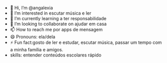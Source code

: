 - 👋 Hi, I’m @angalexia
- 👀 I’m interested in escutar música e ler 
- 🌱 I’m currently learning a ter responsabilidade 
- 💞️ I’m looking to collaborate on ajudar em casa
- 📫 How to reach me por apps de mensagem
- 😄 Pronouns: ela/dela
- ⚡ Fun fact:gosto de ler e estudar, escutar música, passar um tempo com a minha família e amigos.
- skills: entender conteúdos escolares rápido 
<!---
angalexia/angalexia is a ✨ special ✨ repository because its `README.md` (this file) appears on your GitHub profile.
You can click the Preview link to take a look at your changes.
--->
